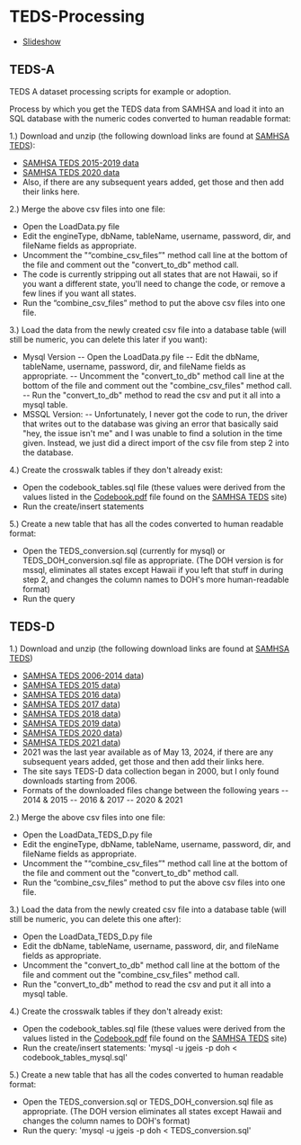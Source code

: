 # TEDS-Processing
- [Slideshow](https://docs.google.com/presentation/d/1IWLX31O8CVbDrOrpdBuJ3rtF05hRG0UdjMG_t6q7R-E/edit#slide=id.g1f99270e555_0_0)

## TEDS-A
TEDS A dataset processing scripts for example or adoption.

Process by which you get the TEDS data from SAMHSA and load it into an SQL database 
with the numeric codes converted to human readable format:

1.) Download and unzip (the following download links are found at [SAMHSA TEDS](https://www.datafiles.samhsa.gov/dataset/treatment-episode-data-set-admissions-2020-teds-2020-ds0001)):
- [SAMHSA TEDS 2015-2019 data](https://www.datafiles.samhsa.gov/sites/default/files/field-uploads-protected/studies/TEDS-A-2015-2019/TEDS-A-2015-2019-datasets/TEDS-A-2015-2019-DS0001/TEDS-A-2015-2019-DS0001-bundles-with-study-info/TEDS-A-2015-2019-DS0001-bndl-data-csv.zip)
- [SAMHSA TEDS 2020 data](https://www.datafiles.samhsa.gov/sites/default/files/field-uploads-protected/studies/TEDS-A-2020/TEDS-A-2020-datasets/TEDS-A-2020-DS0001/TEDS-A-2020-DS0001-bundles-with-study-info/TEDS-A-2020-DS0001-bndl-data-csv_v1.zip)
- Also, if there are any subsequent years added, get those and then add their links here.

2.) Merge the above csv files into one file:
 - Open the LoadData.py file
 - Edit the engineType, dbName, tableName, username, password, dir, and fileName fields as appropriate.
 - Uncomment the "“combine_csv_files”" method call line at the bottom of the file and comment out the "convert_to_db" method call.
 - The code is currently stripping out all states that are not Hawaii, so if you want a different state, you'll need to change the code, or remove a few lines if you want all states.
 - Run the “combine_csv_files” method to put the above csv files into one file.  

3.) Load the data from the newly created csv file into a database table (will still be numeric, you can delete this later if you want):
 - Mysql Version
 -- Open the LoadData.py file
 -- Edit the dbName, tableName, username, password, dir, and fileName fields as appropriate.
 -- Uncomment the "convert_to_db" method call line at the bottom of the file and comment out the "combine_csv_files" method call.
 -- Run the "convert_to_db" method to read the csv and put it all into a mysql table.
 - MSSQL Version:
 -- Unfortunately, I never got the code to run, the driver that writes out to the database was giving an error that basically said "hey, the issue isn't me" and I was unable to find a solution in the time given.  Instead, we just did a direct import of the csv file from step 2 into the database.

4.) Create the crosswalk tables if they don't already exist:
 - Open the codebook_tables.sql file (these values were derived from the values listed in the [Codebook.pdf](https://www.datafiles.samhsa.gov/sites/default/files/field-uploads-protected/studies/TEDS-A-2020/TEDS-A-2020-datasets/TEDS-A-2020-DS0001/TEDS-A-2020-DS0001-info/TEDS-A-2020-DS0001-info-codebook.pdf) file found on the [SAMHSA TEDS](https://www.datafiles.samhsa.gov/dataset/treatment-episode-data-set-admissions-2020-teds-2020-ds0001) site)
 - Run the create/insert statements

5.) Create a new table that has all the codes converted to human readable format:
 - Open the TEDS_conversion.sql (currently for mysql) or TEDS_DOH_conversion.sql file as appropriate.  (The DOH version is for mssql, eliminates all states except Hawaii if you left that stuff in during step 2, and changes the column names to DOH's more human-readable format)
 - Run the query

## TEDS-D
1.) Download and unzip (the following download links are found at [SAMHSA TEDS](https://www.datafiles.samhsa.gov/dataset/teds-d-2021-ds0001-teds-d-2021-ds0001))
- [SAMHSA TEDS 2006-2014 data](https://www.datafiles.samhsa.gov/dataset/treatment-episode-data-set-discharges-2006-2014-teds-d-2006-2014-ds0001))
- [SAMHSA TEDS 2015 data](https://www.datafiles.samhsa.gov/dataset/teds-d-2015-ds0001-teds-d-2015-ds0001))
- [SAMHSA TEDS 2016 data](https://www.datafiles.samhsa.gov/dataset/teds-d-2016-ds0001-teds-d-2016-ds0001))
- [SAMHSA TEDS 2017 data](https://www.datafiles.samhsa.gov/dataset/teds-d-2017-ds0001-teds-d-2017-ds0001))
- [SAMHSA TEDS 2018 data](https://www.datafiles.samhsa.gov/dataset/teds-d-2018-ds0001-teds-d-2018-ds0001))
- [SAMHSA TEDS 2019 data](https://www.datafiles.samhsa.gov/dataset/teds-d-2019-ds0001-teds-d-2019-ds0001))
- [SAMHSA TEDS 2020 data](https://www.datafiles.samhsa.gov/dataset/teds-d-2020-ds0001-teds-d-2020-ds0001))
- [SAMHSA TEDS 2021 data](https://www.datafiles.samhsa.gov/dataset/teds-d-2021-ds0001-teds-d-2021-ds0001))
- 2021 was the last year available as of May 13, 2024, if there are any subsequent years added, get those and then add their links here.
- The site says TEDS-D data collection began in 2000, but I only found downloads starting from 2006.
- Formats of the downloaded files change between the following years
-- 2014 & 2015
-- 2016 & 2017
-- 2020 & 2021

2.) Merge the above csv files into one file:
 - Open the LoadData_TEDS_D.py file
 - Edit the engineType, dbName, tableName, username, password, dir, and fileName fields as appropriate.
 - Uncomment the "“combine_csv_files”" method call line at the bottom of the file and comment out the "convert_to_db" method call.
 - Run the “combine_csv_files” method to put the above csv files into one file.

3.) Load the data from the newly created csv file into a database table (will still be numeric, you can delete this one after):
 - Open the LoadData_TEDS_D.py file
 - Edit the dbName, tableName, username, password, dir, and fileName fields as appropriate.
 - Uncomment the "convert_to_db" method call line at the bottom of the file and comment out the "combine_csv_files" method call.
 - Run the "convert_to_db" method to read the csv and put it all into a mysql table.

4.) Create the crosswalk tables if they don't already exist:
 - Open the codebook_tables.sql file (these values were derived from the values listed in the [Codebook.pdf](https://www.datafiles.samhsa.gov/sites/default/files/field-uploads-protected/studies/TEDS-D-2006-2014/TEDS-D-2006-2014-datasets/TEDS-D-2006-2014-DS0001/TEDS-D-2006-2014-DS0001-info/TEDS-D-2006-2014-DS0001-info-codebook.pdf) file found on the [SAMHSA TEDS](https://www.datafiles.samhsa.gov/dataset/teds-d-2021-ds0001-teds-d-2021-ds0001) site)
 - Run the create/insert statements:  'mysql -u jgeis -p doh < codebook_tables_mysql.sql'

5.) Create a new table that has all the codes converted to human readable format:
 - Open the TEDS_conversion.sql or TEDS_DOH_conversion.sql file as appropriate.  (The DOH version eliminates all states except Hawaii and changes the column names to DOH's format)
 - Run the query:  'mysql -u jgeis -p doh < TEDS_conversion.sql'